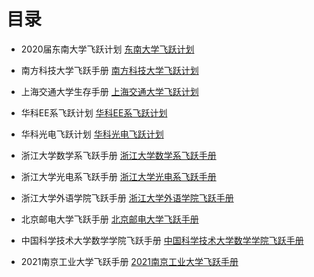 # 目录

- 2020届东南大学飞跃计划 [东南大学飞跃计划](https://www.yuque.com/2020seufly/guide)

- 南方科技大学飞跃手册 [南方科技大学飞跃计划](https://sustech-application.com/#/?id=南方科技大学飞跃手册)

- 上海交通大学生存手册 [上海交通大学飞跃计划](https://survivesjtu.gitbook.io/survivesjtumanual/)

- 华科EE系飞跃计划 [华科EE系飞跃计划](https://hongyili.net/attaches/华中大电气飞跃手册.pdf)

- 华科光电飞跃计划 [华科光电飞跃计划](https://hust-feiyue.github.io/2020_feiyue.pdf)

- 浙江大学数学系飞跃手册 [浙江大学数学系飞跃手册](http://www.math.zju.edu.cn/_upload/article/files/99/e1/32b8399349af89f05033bf19a32e/4fd486a5-8a4e-47f0-a9c1-9fdba8cae593.pdf)

- 浙江大学光电系飞跃手册 [浙江大学光电系飞跃手册](https://www.scribd.com/document/518260625/17级光电飞跃手册)

- 浙江大学外语学院飞跃手册 [浙江大学外语学院飞跃手册](http://www.sis.zju.edu.cn/_upload/article/files/d1/4f/4bdc41fb43c998f58d9ea03b77c5/1af0ee6f-ca7e-4a9f-b100-b3161378590c.pdf)

- 北京邮电大学飞跃手册 [北京邮电大学飞跃手册](https://github.com/luochang212/BUPT-ICS-Courseware/blob/master/Grade_3/大三（上）/北邮飞跃手册.pdf)

- 中国科学技术大学数学学院飞跃手册 [中国科学技术大学数学学院飞跃手册](http://home.ustc.edu.cn/~hichychen/fly2020.html)

- 2021南京工业大学飞跃手册 [2021南京工业大学飞跃手册](https://github.com/yaoshun123/FLY_NJTech/raw/main/2021-南京工业大学本科生飞跃手册（第一版）.pdf)
